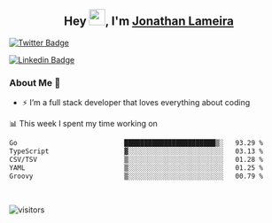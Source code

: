 <h2 align="center">Hey <img src="https://github.com/TheDudeThatCode/TheDudeThatCode/blob/master/Assets/Hi.gif" width="29">, I'm <a href="https://www.linkedin.com/in/jonathanlameira/">Jonathan Lameira</a></h2>

[![Twitter Badge](https://img.shields.io/badge/-@jlameira-3333cc?style=flat-square&labelColor=3333cc&logo=twitter&logoColor=white&link=https://twitter.com/jlameira)](https://twitter.com/jlameira) 
  
[![Linkedin Badge](https://img.shields.io/badge/-Jonathan%20Lameira-3333cc?style=flat-square&logo=Linkedin&logoColor=white&link=https://www.linkedin.com/in/jonathanlameira/)](https://www.linkedin.com/in/jonathanlameira/)


### About Me 🚀
- ⚡  I’m a full stack developer that loves everything about coding</br>

<!-- ![Jonathan Lameira github stats](https://github-readme-stats.vercel.app/api?username=jlameirameli&show_icons=true&hide_border=true)&nbsp;&nbsp; -->

📊 This week I spent my time working on
<!--START_SECTION:waka-->

```txt
Go                           ███████████████████████▒░   93.29 %
TypeScript                   ▓░░░░░░░░░░░░░░░░░░░░░░░░   03.13 %
CSV/TSV                      ▒░░░░░░░░░░░░░░░░░░░░░░░░   01.28 %
YAML                         ▒░░░░░░░░░░░░░░░░░░░░░░░░   01.25 %
Groovy                       ▒░░░░░░░░░░░░░░░░░░░░░░░░   00.79 %
```

<!--END_SECTION:waka-->

<br />

![visitors](https://visitor-badge.laobi.icu/badge?page_id=jlameirameli.jlameirameli)

